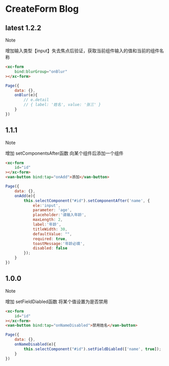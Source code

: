 # CreateForm Blog
## latest 1.2.2
> [!NOTE]
> 增加输入类型【input】失去焦点后验证，获取当前组件输入的值和当前的组件名称

```html
<xc-form
    bind:blurGroup="onBlur"
></xc-form>
```
```js
Page({
    data: {},
    onBlur(e){
        // e.detail
        // { label: '姓名', value: '张三' }
    }
})
```

## 1.1.1
> [!NOTE]
> 增加 setComponentsAfter函数 向某个组件后添加一个组件

```html
<xc-form
    id="id"
></xc-form>
<van-button bind:tap="onAdd">添加</van-button>  
```
```js
Page({
    data: {},
    onAdd(e){
        this.selectComponent("#id").setComponentAfter('name', {
            ele:'input',
            parameter: 'age',
            placeholder:'请输入年龄',
            maxLength: 2,
            label:'年龄',
            titleWidth: 30,
            defaultValue: "",
            required: true,
            toastMessage:'年龄必填',
            disabled: false
        });
    }
})
```


## 1.0.0
> [!NOTE]
> 增加 setFieldDiabled函数 将某个值设置为是否禁用

```html
<xc-form
    id="id"
></xc-form>
<van-button bind:tap="onNameDisabled">禁用姓名</van-button>  
```
```js
Page({
    data: {},
    onNameDisabled(e){
        this.selectComponent("#id").setFieldDiabled(['name', true]);
    }
})
```
